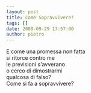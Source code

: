 ```yaml
---
layout: post
title: Come Sopravvivere?
tags: []
date: 2009-09-29 17:57:00
author: pietro
---
```

E come una promessa non fatta<br/>si ritorce contro me<br/>le previsioni s'avverano<br/>o cerco di dimostrarmi<br/>qualcosa di falso?<br/>Come si fa a sopravvivere?
